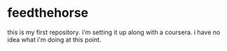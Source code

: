 # feedthehorse
this is my first repository. i'm setting it up along with a coursera. i have no idea what i'm doing at this point. 
